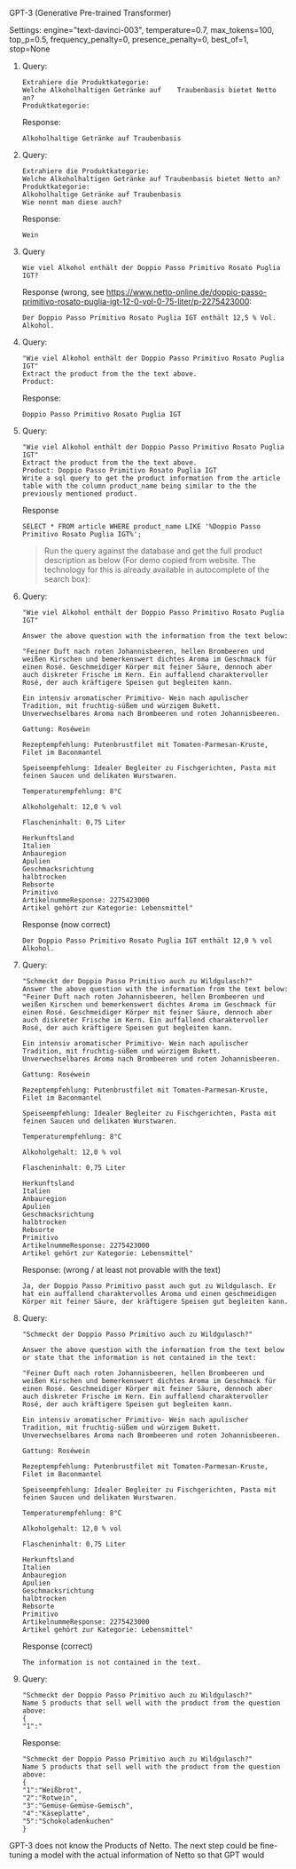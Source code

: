 GPT-3 (Generative Pre-trained Transformer)

Settings: engine="text-davinci-003", temperature=0.7, max_tokens=100, top_p=0.5, frequency_penalty=0, presence_penalty=0, best_of=1, stop=None

1. Query:
    ```
    Extrahiere die Produktkategorie:
    Welche Alkoholhaltigen Getränke auf    Traubenbasis bietet Netto an?
    Produktkategorie:
    ```
    Response:
    ```
    Alkoholhaltige Getränke auf Traubenbasis
    ```

1. Query:
    ```
    Extrahiere die Produktkategorie:
    Welche Alkoholhaltigen Getränke auf Traubenbasis bietet Netto an?
    Produktkategorie:
    Alkoholhaltige Getränke auf Traubenbasis
    Wie nennt man diese auch?
    ```
    Response:
    ```
    Wein
    ```

1. Query 
    ```
    Wie viel Alkohol enthält der Doppio Passo Primitivo Rosato Puglia IGT?
    ```
    Response (wrong, see https://www.netto-online.de/doppio-passo-primitivo-rosato-puglia-igt-12-0-vol-0-75-liter/p-2275423000:
    ```
    Der Doppio Passo Primitivo Rosato Puglia IGT enthält 12,5 % Vol. Alkohol.
    ```

1. Query:
    ```
    "Wie viel Alkohol enthält der Doppio Passo Primitivo Rosato Puglia IGT"
    Extract the product from the the text above.
    Product:
    ```
    Response:
    ```
    Doppio Passo Primitivo Rosato Puglia IGT
    ```

1. Query:
    ```
    "Wie viel Alkohol enthält der Doppio Passo Primitivo Rosato Puglia IGT"
    Extract the product from the the text above.
    Product: Doppio Passo Primitivo Rosato Puglia IGT
    Write a sql query to get the product information from the article table with the column product_name being similar to the the previously mentioned product.
    ```
    Response
    ```
    SELECT * FROM article WHERE product_name LIKE '%Doppio Passo Primitivo Rosato Puglia IGT%';
    ``` 

    > Run the query against the database and get the full product description as below (For demo copied from website. The technology for this is already available in autocomplete of the search box):

1. Query:
    ```
    "Wie viel Alkohol enthält der Doppio Passo Primitivo Rosato Puglia IGT"

    Answer the above question with the information from the text below:

    "Feiner Duft nach roten Johannisbeeren, hellen Brombeeren und weißen Kirschen und bemerkenswert dichtes Aroma im Geschmack für einen Rosé. Geschmeidiger Körper mit feiner Säure, dennoch aber auch diskreter Frische im Kern. Ein auffallend charaktervoller Rosé, der auch kräftigere Speisen gut begleiten kann.

    Ein intensiv aromatischer Primitivo- Wein nach apulischer Tradition, mit fruchtig-süßem und würzigem Bukett. Unverwechselbares Aroma nach Brombeeren und roten Johannisbeeren.

    Gattung: Roséwein

    Rezeptempfehlung: Putenbrustfilet mit Tomaten-Parmesan-Kruste, Filet im Baconmantel

    Speiseempfehlung: Idealer Begleiter zu Fischgerichten, Pasta mit feinen Saucen und delikaten Wurstwaren.

    Temperaturempfehlung: 8°C

    Alkoholgehalt: 12,0 % vol

    Flascheninhalt: 0,75 Liter

    Herkunftsland
    Italien
    Anbauregion
    Apulien
    Geschmacksrichtung
    halbtrocken
    Rebsorte
    Primitivo
    ArtikelnummeResponse: 2275423000
    Artikel gehört zur Kategorie: Lebensmittel"
    ```
    Response (now correct)
    ```
    Der Doppio Passo Primitivo Rosato Puglia IGT enthält 12,0 % vol Alkohol.
    ```

1. Query:
    ```
    "Schmeckt der Doppio Passo Primitivo auch zu Wildgulasch?"
    Answer the above question with the information from the text below:
    "Feiner Duft nach roten Johannisbeeren, hellen Brombeeren und weißen Kirschen und bemerkenswert dichtes Aroma im Geschmack für einen Rosé. Geschmeidiger Körper mit feiner Säure, dennoch aber auch diskreter Frische im Kern. Ein auffallend charaktervoller Rosé, der auch kräftigere Speisen gut begleiten kann.

    Ein intensiv aromatischer Primitivo- Wein nach apulischer Tradition, mit fruchtig-süßem und würzigem Bukett. Unverwechselbares Aroma nach Brombeeren und roten Johannisbeeren.

    Gattung: Roséwein

    Rezeptempfehlung: Putenbrustfilet mit Tomaten-Parmesan-Kruste, Filet im Baconmantel

    Speiseempfehlung: Idealer Begleiter zu Fischgerichten, Pasta mit feinen Saucen und delikaten Wurstwaren.

    Temperaturempfehlung: 8°C

    Alkoholgehalt: 12,0 % vol

    Flascheninhalt: 0,75 Liter

    Herkunftsland
    Italien
    Anbauregion
    Apulien
    Geschmacksrichtung
    halbtrocken
    Rebsorte
    Primitivo
    ArtikelnummeResponse: 2275423000
    Artikel gehört zur Kategorie: Lebensmittel"
    ```
    Response: (wrong / at least not provable with the text)
    ```
    Ja, der Doppio Passo Primitivo passt auch gut zu Wildgulasch. Er hat ein auffallend charaktervolles Aroma und einen geschmeidigen Körper mit feiner Säure, der kräftigere Speisen gut begleiten kann.
    ```

1. Query:
    ```
    "Schmeckt der Doppio Passo Primitivo auch zu Wildgulasch?"

    Answer the above question with the information from the text below or state that the information is not contained in the text:

    "Feiner Duft nach roten Johannisbeeren, hellen Brombeeren und weißen Kirschen und bemerkenswert dichtes Aroma im Geschmack für einen Rosé. Geschmeidiger Körper mit feiner Säure, dennoch aber auch diskreter Frische im Kern. Ein auffallend charaktervoller Rosé, der auch kräftigere Speisen gut begleiten kann.

    Ein intensiv aromatischer Primitivo- Wein nach apulischer Tradition, mit fruchtig-süßem und würzigem Bukett. Unverwechselbares Aroma nach Brombeeren und roten Johannisbeeren.

    Gattung: Roséwein

    Rezeptempfehlung: Putenbrustfilet mit Tomaten-Parmesan-Kruste, Filet im Baconmantel

    Speiseempfehlung: Idealer Begleiter zu Fischgerichten, Pasta mit feinen Saucen und delikaten Wurstwaren.

    Temperaturempfehlung: 8°C

    Alkoholgehalt: 12,0 % vol

    Flascheninhalt: 0,75 Liter

    Herkunftsland
    Italien
    Anbauregion
    Apulien
    Geschmacksrichtung
    halbtrocken
    Rebsorte
    Primitivo
    ArtikelnummeResponse: 2275423000
    Artikel gehört zur Kategorie: Lebensmittel"
    ```
    Response (correct)
    ```
    The information is not contained in the text.
    ```

1. Query:
    ```
    "Schmeckt der Doppio Passo Primitivo auch zu Wildgulasch?"
    Name 5 products that sell well with the product from the question above:
    {
    "1":"
    ```
    Response:
    ```
    "Schmeckt der Doppio Passo Primitivo auch zu Wildgulasch?"
    Name 5 products that sell well with the product from the question above:
    {
    "1":"Weißbrot",
    "2":"Rotwein",
    "3":"Gemüse-Gemüse-Gemisch",
    "4":"Käseplatte",
    "5":"Schokoladenkuchen"
    }
    ```

GPT-3 does not know the Products of Netto. The next step could be fine-tuning a model with the actual information of Netto so that GPT would 
